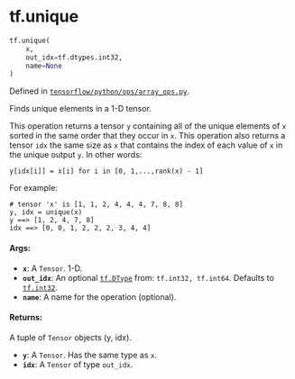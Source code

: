 <div itemscope itemtype="http://developers.google.com/ReferenceObject">
<meta itemprop="name" content="tf.unique" />
<meta itemprop="path" content="Stable" />
</div>

# tf.unique

``` python
tf.unique(
    x,
    out_idx=tf.dtypes.int32,
    name=None
)
```



Defined in [`tensorflow/python/ops/array_ops.py`](/code/stable/tensorflow/python/ops/array_ops.py).

Finds unique elements in a 1-D tensor.

This operation returns a tensor `y` containing all of the unique elements of `x`
sorted in the same order that they occur in `x`. This operation also returns a
tensor `idx` the same size as `x` that contains the index of each value of `x`
in the unique output `y`. In other words:

`y[idx[i]] = x[i] for i in [0, 1,...,rank(x) - 1]`

For example:

```
# tensor 'x' is [1, 1, 2, 4, 4, 4, 7, 8, 8]
y, idx = unique(x)
y ==> [1, 2, 4, 7, 8]
idx ==> [0, 0, 1, 2, 2, 2, 3, 4, 4]
```

#### Args:

* <b>`x`</b>: A `Tensor`. 1-D.
* <b>`out_idx`</b>: An optional <a href="../tf/dtypes/DType.md"><code>tf.DType</code></a> from: `tf.int32, tf.int64`. Defaults to <a href="../tf/dtypes.md#int32"><code>tf.int32</code></a>.
* <b>`name`</b>: A name for the operation (optional).


#### Returns:

A tuple of `Tensor` objects (y, idx).

* <b>`y`</b>: A `Tensor`. Has the same type as `x`.
* <b>`idx`</b>: A `Tensor` of type `out_idx`.